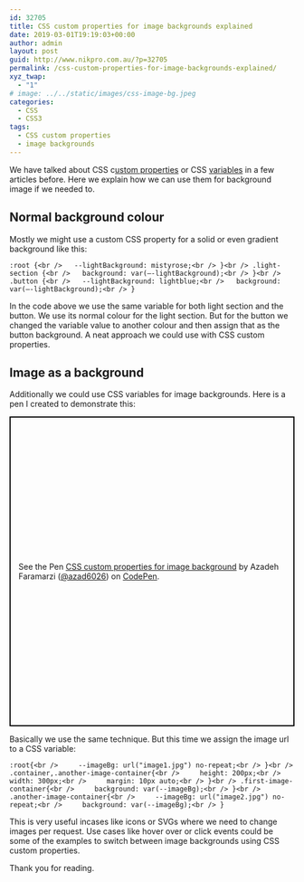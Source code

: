 ```yaml
---
id: 32705
title: CSS custom properties for image backgrounds explained
date: 2019-03-01T19:19:03+00:00
author: admin
layout: post
guid: http://www.nikpro.com.au/?p=32705
permalink: /css-custom-properties-for-image-backgrounds-explained/
xyz_twap:
  - "1"
# image: ../../static/images/css-image-bg.jpeg
categories:
  - CSS
  - CSS3
tags:
  - CSS custom properties
  - image backgrounds
---
```


We have talked about CSS c[ustom properties](http://www.nikpro.com.au/using-css-variables-to-create-dynamic-css-transform-values/) or CSS [variables](http://www.nikpro.com.au/css-custom-properties-or-variables-with-more-examples/) in a few articles before. Here we explain how we can use them for background image if we needed to.

## Normal background colour

Mostly we might use a custom CSS property for a solid or even gradient background like this:

```:root {<br />   --lightBackground: mistyrose;<br /> }<br /> .light-section {<br />   background: var(—-lightBackground);<br /> }<br /> .button {<br />   --lightBackground: lightblue;<br />   background: var(—-lightBackground);<br /> }```

In the code above we use the same variable for both light section and the button. We use its normal colour for the light section. But for the button we changed the variable value to another colour and then assign that as the button background. A neat approach we could use with CSS custom properties.

## Image as a background

Additionally we could use CSS variables for image backgrounds. Here is a pen I created to demonstrate this:

<p class="codepen" data-height="548" data-theme-id="0" data-default-tab="css,result" data-user="azad6026" data-slug-hash="OqMjvb" style="height: 548px; box-sizing: border-box; display: flex; align-items: center; justify-content: center; border: 2px solid black; margin: 1em 0; padding: 1em;" data-pen-title="CSS custom properties for image background">
  <span>See the Pen <a href="https://codepen.io/azad6026/pen/OqMjvb/"> CSS custom properties for image background</a> by Azadeh Faramarzi (<a href="https://codepen.io/azad6026">@azad6026</a>) on <a href="https://codepen.io">CodePen</a>.</span>
</p>

Basically we use the same technique. But this time we assign the image url to a CSS variable:

```:root{<br />     --imageBg: url("image1.jpg") no-repeat;<br /> }<br /> .container,.another-image-container{<br />     height: 200px;<br />     width: 300px;<br />     margin: 10px auto;<br /> }<br /> .first-image-container{<br />     background: var(--imageBg);<br /> }<br /> .another-image-container{<br />     --imageBg: url("image2.jpg") no-repeat;<br />     background: var(--imageBg);<br /> }```

This is very useful incases like icons or SVGs where we need to change images per request. Use cases like hover over or click events could be some of the examples to switch between image backgrounds using CSS custom properties.

Thank you for reading.
